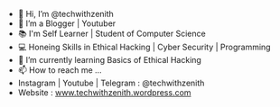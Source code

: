 - 👋 Hi, I’m @techwithzenith
- 🤵 I’m a  Blogger | Youtuber
- 📚 I'm Self Learner | Student of Computer Science 
- 💻 Honeing Skills in Ethical Hacking | Cyber Security | Programming
- 🌱 I’m currently learning Basics of Ethical Hacking 
- 📫 How to reach me ...
- Instagram | Youtube | Telegram : @techwithzenith
- Website : www.techwithzenith.wordpress.com

<!---
techwithzenith/techwithzenith is a ✨ special ✨ repository because its `README.md` (this file) appears on your GitHub profile.
You can click the Preview link to take a look at your changes.
--->
